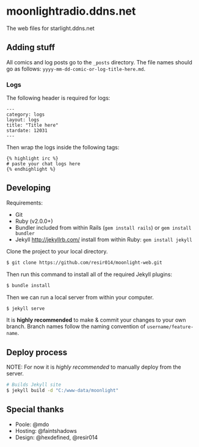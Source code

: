 moonlightradio.ddns.net
=======================

The web files for starlight.ddns.net

Adding stuff
------------

All comics and log posts go to the `_posts` directory. The file names should
go as follows: `yyyy-mm-dd-comic-or-log-title-here.md`.

### Logs

The following header is required for logs:

```
---
category: logs
layout: logs
title: "Title here"
stardate: 12031
---
```

Then wrap the logs inside the following tags:

```
{% highlight irc %}
# paste your chat logs here
{% endhighlight %}
```

Developing
----------

Requirements:
* Git
* Ruby (v2.0.0+)
* Bundler
  included from within Rails (`gem install rails`) or `gem install bundler`
* Jekyll <http://jekyllrb.com/>
  install from within Ruby: `gem install jekyll`

Clone the project to your local directory.

```bash
$ git clone https://github.com/resir014/moonlight-web.git
```

Then run this command to install all of the required Jekyll plugins:

```bash
$ bundle install
```

Then we can run a local server from within your computer.

```bash
$ jekyll serve
```

It is **highly recommended** to make & commit your changes to your own branch.
Branch names follow the naming convention of `username/feature-name`.

Deploy process
--------------

NOTE: For now it is *highly recommended* to manually deploy from the server.

```bash
# Builds Jekyll site
$ jekyll build -d "C:/www-data/moonlight"
```

Special thanks
--------------

* Poole: @mdo
* Hosting: @faintshadows
* Design: @hexdefined, @resir014
